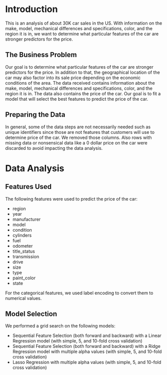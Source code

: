 # Introduction
This is an analysis of about 30K car sales in the US. With information on the make, model, mechanical differences and specifications, color, and the region it is in, we want to determine what particular features of the car are stronger predictors for the price. 
## The Business Problem
Our goal is to determine what particular features of the car are stronger predictors for the price. In addition to that, the geographical location of the car may also factor into its sale price depending on the economic conditions of the area. The data received contains information about the make, model, mechanical differences and specifications, color, and the region it is in. The data also contains the price of the car. Our goal is to fit a model that will select the best features to predict the price of the car.
## Preparing the Data
In general, some of the data steps are not necessarily needed such as unique identifiers since those are not features that customers will use to determine price of the car. We removed those columns. Also rows with missing data or nonsensical data like a 0 dollar price on the car were discarded to avoid impacting the data analysis.

# Data Analysis

## Features Used
The following features were used to predict the price of the car:
- region
- year
- manufacturer
- model
- condition
- cylinders
- fuel
- odometer
- title_status
- transmission
- drive
- size
- type
- paint_color
- state

For the categorical features, we used label encoding to convert them to numerical values.

## Model Selection
We performed a grid search on the following models:
- Sequential Feature Selection (both forward and backward) with a Linear Regression model (with simple, 5, and 10-fold cross validation)
- Sequential Feature Selection (both forward and backward) with a Ridge Regression model with multiple alpha values (with simple, 5, and 10-fold cross validation)
- Lasso Regression with multiple alpha values (with simple, 5, and 10-fold cross validation)

